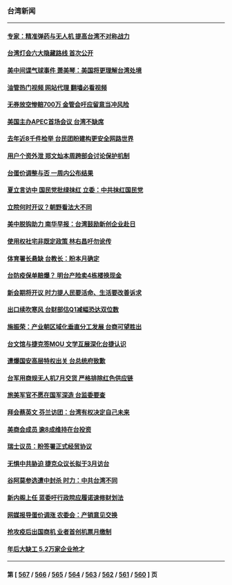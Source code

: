 ### 台湾新闻
---
#### [专家：精准弹药与无人机 提高台湾不对称战力](../../pages/ncid1349361/n13924544.md?02080845) 
#### [台湾灯会六大隐藏路线 首次公开](../../pages/ncid1349361/n13924628.md?02080845) 
#### [美中间谍气球事件 萧美琴：美国将更理解台湾处境](../../pages/ncid1349361/n13924682.md?02080845) 
#### [油管热门视频 网站代理 翻墙必看视频](http://138.2.39.72:81/youtube.html?epic-marker?02080845)
#### [无券放空惨赔700万 金管会吁应留意当冲风险](../../pages/ncid1349361/n13924619.md?02080845) 
#### [美国主办APEC首场会议 台湾不缺席](../../pages/ncid1349361/n13924614.md?02080845) 
#### [去年近8千件检举 台民团盼建构更安全网路世界](../../pages/ncid1349361/n13924662.md?02080845) 
#### [用户个资外泄 郑文灿本周跨部会讨论保护机制](../../pages/ncid1349361/n13924618.md?02080845) 
#### [台蛋价调整与否 一周内公布结果](../../pages/ncid1349361/n13924660.md?02080845) 
#### [夏立言访中 国民党批绿抹红 立委：中共抹红国民党](../../pages/ncid1349361/n13924636.md?02080845) 
#### [立院何时开议？朝野看法大不同](../../pages/ncid1349361/n13924624.md?02080845) 
#### [美中脱钩助力 南华早报：台湾鼓励新创企业赴日](../../pages/ncid1349361/n13924620.md?02080845) 
#### [使用权社宅非既定政策 林右昌吁勿讹传](../../pages/ncid1349361/n13924634.md?02080845) 
#### [体育署长悬缺 台教长：盼本月确定](../../pages/ncid1349361/n13924633.md?02080845) 
#### [台防疫保单赔爆？ 明台产险卖4栋楼换现金](../../pages/ncid1349361/n13924585.md?02080845) 
#### [新会期将开议 时力提人民要活命、生活要改善诉求](../../pages/ncid1349361/n13924640.md?02080845) 
#### [出口续吹寒风 台财部估Q1减幅恐达双位数](../../pages/ncid1349361/n13924589.md?02080845) 
#### [施振荣：产业朝区域化垂直分工发展 台商可望胜出](../../pages/ncid1349361/n13924587.md?02080845) 
#### [台文馆与捷克签MOU 文学互展深化台捷认识](../../pages/ncid1349361/n13924550.md?02080845) 
#### [遭爆国安高层特权出关 台总统府致歉](../../pages/ncid1349361/n13924523.md?02080845) 
#### [台军用商规无人机7月交货 严格排除红色供应链](../../pages/ncid1349361/n13924516.md?02080845) 
#### [旅美军官不愿在国军深造 台监委要查](../../pages/ncid1349361/n13924525.md?02080845) 
#### [拜会蔡英文 芬兰访团：台湾有权决定自己未来](../../pages/ncid1349361/n13924528.md?02080845) 
#### [美商会成员 逾8成维持在台投资](../../pages/ncid1349361/n13924557.md?02080845) 
#### [瑞士议员：盼签署正式经贸协议](../../pages/ncid1349361/n13924501.md?02080845) 
#### [无惧中共胁迫 捷克众议长拟于3月访台](../../pages/ncid1349361/n13924263.md?02080845) 
#### [谷阿莫参选遭中封杀 时力：中共台湾不同](../../pages/ncid1349361/n13924016.md?02080845) 
#### [新内阁上任 蓝委吁行政院应履诺速修财划法](../../pages/ncid1349361/n13923958.md?02080845) 
#### [网媒报导蛋价调涨 农委会：产销意见交换](../../pages/ncid1349361/n13923968.md?02080845) 
#### [抢攻疫后出国商机 业者首创机票月缴制](../../pages/ncid1349361/n13923997.md?02080845) 
#### [年后大缺工 5.2万家企业抢才](../../pages/ncid1349361/n13923970.md?02080845) 

---
#### 第 [ [567](./567.md?02080845) / [566](./566.md?02080845) / [565](./565.md?02080845) / [564](./564.md?02080845) / [563](./563.md?02080845) / [562](./562.md?02080845) / [561](./561.md?02080845) / [560](./560.md?02080845) ] 页
